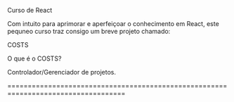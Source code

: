Curso de React 

Com intuito para aprimorar e aperfeiçoar o conhecimento em React, este pequneo curso traz consigo um breve projeto chamado: 

COSTS

O que é o COSTS?

Controlador/Gerenciador de projetos.

===================================================================================
